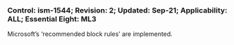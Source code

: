 ### Control: ism-1544; Revision: 2; Updated: Sep-21; Applicability: ALL; Essential Eight: ML3
<p>Microsoft’s ‘recommended block rules’ are implemented.</p>